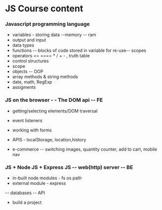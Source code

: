 # JS Course content

### Javascript programming language

- variables - storing data --memory -- ram
- output and input
- data types
- functions -- blocks of code stored in variable for re-use-- scopes
- operators == ==== \* / + - , truth table
- control structures
- scope
- objects -- OOP
- array methods & string methods
- date, math, RegExp
- assigments

### JS on the browser - - The DOM api -- FE

- getting/selecting elements/DOM traversal
- event listeners
- working with forms
- APIS - localStorage, location,history

- e-commerce -- switching images, quantity counter, add to cart, mobile nav

### JS + Node JS + Express JS -- web(http) server -- BE

- in-built node modules - fs os path
- external module - express

-- databases
-- API

- build a project
